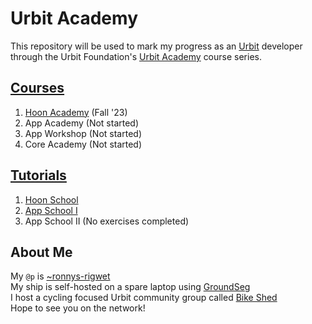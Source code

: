 # Urbit Academy
This repository will be used to mark my progress as an [Urbit](https://urbit.org/) developer through the Urbit Foundation's [Urbit Academy](https://docs.urbit.org/courses/urbit-academy) course series.

## [Courses](https://docs.urbit.org/courses/urbit-academy)
1. [Hoon Academy](./hoon-academy/README.md) (Fall '23)
2. App Academy (Not started)
3. App Workshop (Not started)
4. Core Academy (Not started)

## [Tutorials](https://docs.urbit.org/courses#tutorials)
1. [Hoon School](./hoon-school/README.md)
2. [App School I](./app-school-i/README.md)
3. App School II (No exercises completed)

## About Me
My `@p` is [~ronnys-rigwet](https://network.urbit.org/~ronnys-rigwet)  
My ship is self-hosted on a spare laptop using [GroundSeg](https://manual.groundseg.app/)  
I host a cycling focused Urbit community group called [Bike Shed](https://join.tlon.io/ronnys-rigwet-bike-shed)  
Hope to see you on the network!
